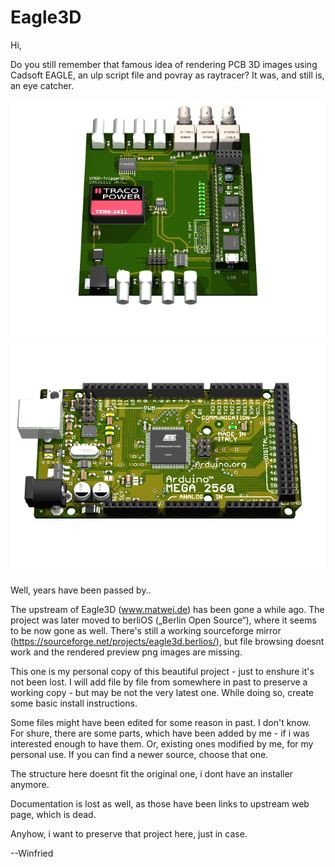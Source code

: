 # Eagle3D

Hi,

Do you still remember that famous idea of rendering PCB 3D images using Cadsoft EAGLE, an ulp script file and povray as raytracer?
It was, and still is, an eye catcher.

![alt text](examples/example1.png)
![alt text](examples/example2.png)

Well, years have been passed by..

The upstream of Eagle3D (www.matwei.de) has been gone a while ago.
The project was later moved to berliOS („Berlin Open Source“), where it seems to be now gone as well.
There's still a working sourceforge mirror (https://sourceforge.net/projects/eagle3d.berlios/),
but file browsing doesnt work and the rendered preview png images are missing.


This one is my personal copy of this beautiful project - just to enshure it's not been lost.
I will add file by file from somewhere in past to preserve a working copy - but may be not the very latest one. While doing so, create some basic install instructions.

Some files might have been edited for some reason in past. I don't know.
For shure, there are some parts, which have been added by me - if i was interested enough to have them.
Or, existing ones modified by me, for my personal use. If you can find a newer source, choose that one.

The structure here doesnt fit the original one, i dont have an installer anymore.

Documentation is lost as well, as those have been links to upstream web page, which is dead.

Anyhow, i want to preserve that project here, just in case.

--Winfried
